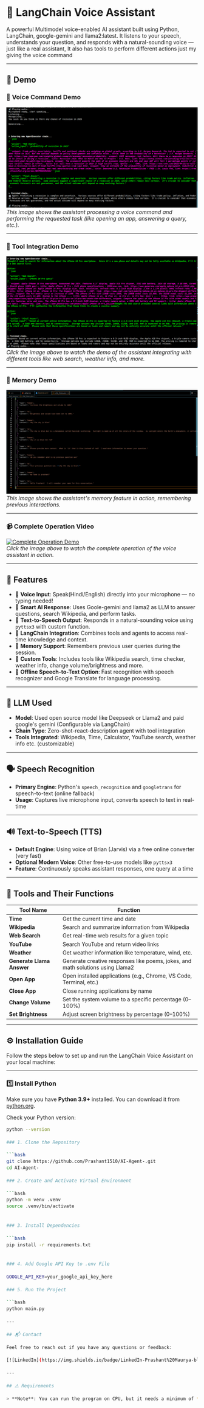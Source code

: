 # 🧠 LangChain Voice Assistant

A powerful Multimodel voice-enabled AI assistant built using Python, LangChain, google-gemini and llama2:latest. It listens to your speech, understands your question, and responds with a natural-sounding voice — just like a real assistant, It also has tools to perform different actions just my giving the voice command

---

## 🚀 Demo

### 🎤 **Voice Command Demo**

![Voice Command Demo](assets/images/voice_command.png)  
*This image shows the assistant processing a voice command and performing the requested task (like opening an app, answering a query, etc.).*

---

### 🔧 **Tool Integration Demo**

![Voice Command Demo](assets/images/real_time1.png)  
*Click the image above to watch the demo of the assistant integrating with different tools like web search, weather info, and more.*

---

### 🧠 **Memory Demo**

![Memory Demo](assets/images/chat_memory.png)  
*This image shows the assistant's memory feature in action, remembering previous interactions.*

---

### 📹 **Complete Operation Video**

[![Complete Operation Demo](assets/images/operation_thumbnail.jpg)](assets/videos/complete_operation_demo.mp4)  
*Click the image above to watch the complete operation of the voice assistant in action.*

---

## 🚀 Features

- 🎤 **Voice Input**: Speak(Hindi/English) directly into your microphone — no typing needed!
- 🤖 **Smart AI Response**: Uses Goole-gemini and llama2 as LLM to answer questions, search Wikipedia, and perform tasks.
- 📢 **Text-to-Speech Output**: Responds in a natural-sounding voice using `pyttsx3` with custom function.
- 🔗 **LangChain Integration**: Combines tools and agents to access real-time knowledge and context.
- 🔄 **Memory Support**: Remembers previous user queries during the session.
- 🧩 **Custom Tools**: Includes tools like Wikipedia search, time checker, weather info, change volume/brightness and more.
- 🧊 **Offline Speech-to-Text Option**: Fast recognition with speech recognizer and Google Translate for language processing.

---

## 🧠 LLM Used

- **Model**: Used open source model like Deepseek or Llama2 and paid google's gemini  (Configurable via LangChain)
- **Chain Type**: Zero-shot-react-description agent with tool integration
- **Tools Integrated**: Wikipedia, Time, Calculator, YouTube search, weather info etc. (customizable)

---

## 🗣️ Speech Recognition

- **Primary Engine**: Python's `speech_recognition` and `googletrans` for speech-to-text (online fallback)
- **Usage**: Captures live microphone input, converts speech to text in real-time

---

## 🔊 Text-to-Speech (TTS)

- **Default Engine**: Using voice of Brian (Jarvis) via a free online converter (very fast)
- **Optional Modern Voice**: Other free-to-use models like `pyttsx3`
- **Feature**: Continuously speaks assistant responses, one query at a time

---

## 🧰 Tools and Their Functions

| Tool Name             | Function                                                                 |
|-----------------------|--------------------------------------------------------------------------|
| **Time**              | Get the current time and date                                            |
| **Wikipedia**         | Search and summarize information from Wikipedia                          |
| **Web Search**        | Get real-time web results for a given topic                              |
| **YouTube**           | Search YouTube and return video links                                    |
| **Weather**           | Get weather information like temperature, wind, etc.                     |
| **Generate Llama Answer** | Generate creative responses like poems, jokes, and math solutions using Llama2 |
| **Open App**          | Open installed applications (e.g., Chrome, VS Code, Terminal, etc.)      |
| **Close App**         | Close running applications by name                                       |
| **Change Volume**     | Set the system volume to a specific percentage (0–100%)                  |
| **Set Brightness**    | Adjust screen brightness by percentage (0–100%)                          |

---

## ⚙️ Installation Guide

Follow the steps below to set up and run the LangChain Voice Assistant on your local machine:

---

### 1️⃣ Install Python

Make sure you have **Python 3.9+** installed. You can download it from [python.org](https://www.python.org/downloads/).

Check your Python version:
```bash
python --version

### 1. Clone the Repository

```bash
git clone https://github.com/Prashant1510/AI-Agent-.git
cd AI-Agent-

### 2. Create and Activate Virtual Environment

```bash
python -m venv .venv
source .venv/bin/activate


### 3. Install Dependencies

```bash
pip install -r requirements.txt


### 4. Add Google API Key to .env File

GOOGLE_API_KEY=your_google_api_key_here

### 5. Run the Project

```bash
python main.py

---

## 📬 Contact

Feel free to reach out if you have any questions or feedback:

[![LinkedIn](https://img.shields.io/badge/LinkedIn-Prashant%20Maurya-blue?style=flat-square&logo=linkedin)](https://www.linkedin.com/in/prashant1510/)

---

## ⚠️ Requirements

> **Note**: You can run the program on CPU, but it needs a minimum of **16 GB RAM** and processors like **Ryzen 7** or **Intel i7 and above**. GPU will boost performance if available.
